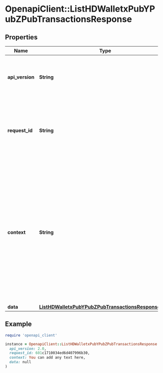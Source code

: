 # OpenapiClient::ListHDWalletxPubYPubZPubTransactionsResponse

## Properties

| Name | Type | Description | Notes |
| ---- | ---- | ----------- | ----- |
| **api_version** | **String** | Specifies the version of the API that incorporates this endpoint. |  |
| **request_id** | **String** | Defines the ID of the request. The &#x60;requestId&#x60; is generated by Crypto APIs and it&#39;s unique for every request. |  |
| **context** | **String** | In batch situations the user can use the context to correlate responses with requests. This property is present regardless of whether the response was successful or returned as an error. &#x60;context&#x60; is specified by the user. | [optional] |
| **data** | [**ListHDWalletxPubYPubZPubTransactionsResponseData**](ListHDWalletxPubYPubZPubTransactionsResponseData.md) |  |  |

## Example

```ruby
require 'openapi_client'

instance = OpenapiClient::ListHDWalletxPubYPubZPubTransactionsResponse.new(
  api_version: 2.0,
  request_id: 601c1710034ed6d407996b30,
  context: You can add any text here,
  data: null
)
```

